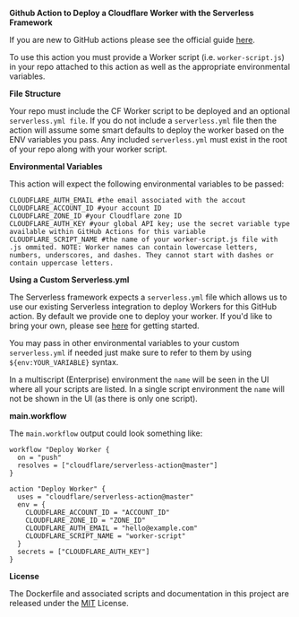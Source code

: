 <b> Github Action to Deploy a Cloudflare Worker with the Serverless Framework </b>

If you are new to GitHub actions please see the official guide [here](https://help.github.com/articles/creating-a-workflow-with-github-actions/).

To use this action you must provide a Worker script (i.e. `worker-script.js`) in your repo attached to this action as well as the appropriate environmental variables.

<b>File Structure</b>

Your repo must include the CF Worker script to be deployed and an optional `serverless.yml file`. If you do not include a `serverless.yml` file then the action will assume some smart defaults to deploy the worker based on the ENV variables you pass. Any included `serverless.yml` must exist in the root of your repo along with your worker script.

<b>Environmental Variables </b>

This action will expect the following environmental variables to be passed:

```
CLOUDFLARE_AUTH_EMAIL #the email associated with the accout
CLOUDFLARE_ACCOUNT_ID #your account ID
CLOUDFLARE_ZONE_ID #your Cloudflare zone ID
CLOUDFLARE_AUTH_KEY #your global API key; use the secret variable type available within GitHub Actions for this variable
CLOUDFLARE_SCRIPT_NAME #the name of your worker-script.js file with .js ommited. NOTE: Worker names can contain lowercase letters, numbers, underscores, and dashes. They cannot start with dashes or contain uppercase letters.
```
<b> Using a Custom Serverless.yml </b>

The Serverless framework expects a ```serverless.yml``` file which allows us to use our existing Serverless integration to deploy Workers for this GitHub action. By default we provide one to deploy your worker. If you'd like to bring your own, please see [here]( https://developers.cloudflare.com/workers/deploying-workers/serverless/) for getting started.
 
You may pass in other environmental variables to your custom ```serverless.yml``` if needed just make sure to refer to them by using ```${env:YOUR_VARIABLE}``` syntax.

In a multiscript (Enterprise) environment the ```name``` will be seen in the UI where all your scripts are listed. In a single script environment the ```name``` will not be shown in the UI (as there is only one script).

<b> main.workflow </b>

The ```main.workflow``` output could look something like:

```
workflow "Deploy Worker {
  on = "push"
  resolves = ["cloudflare/serverless-action@master"]
}

action "Deploy Worker" {
  uses = "cloudflare/serverless-action@master"
  env = {
    CLOUDFLARE_ACCOUNT_ID = "ACCOUNT_ID"
    CLOUDFLARE_ZONE_ID = "ZONE_ID"
    CLOUDFLARE_AUTH_EMAIL = "hello@example.com"
    CLOUDFLARE_SCRIPT_NAME = "worker-script"
  }
  secrets = ["CLOUDFLARE_AUTH_KEY"]
}
```

<b>License</b>

The Dockerfile and associated scripts and documentation in this project are released under the [MIT](https://github.com/tombrightbill/serverless-action/blob/master/LICENSE) License.
